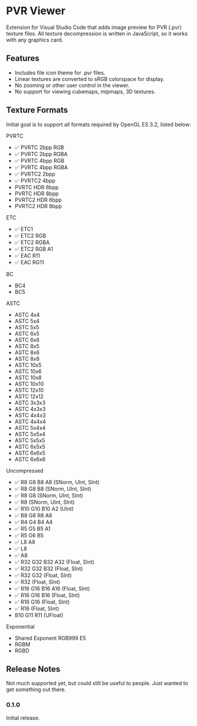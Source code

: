 # PVR Viewer

Extension for Visual Studio Code that adds image preview for PVR (.pvr) texture files. All texture decompression is written in JavaScript, so it works with any graphics card.

## Features

* Includes file icon theme for .pvr files.
* Linear textures are converted to sRGB colorspace for display.
* No zooming or other user control in the viewer.
* No support for viewing cubemaps, mipmaps, 3D textures.

## Texture Formats

Initial goal is to support all formats required by OpenGL ES 3.2, listed below:

PVRTC

* ✅ PVRTC 2bpp RGB
* ✅ PVRTC 2bpp RGBA
* ✅ PVRTC 4bpp RGB
* ✅ PVRTC 4bpp RGBA
* ✅ PVRTC2 2bpp
* ✅ PVRTC2 4bpp
* PVRTC HDR 6bpp
* PVRTC HDR 8bpp
* PVRTC2 HDR 6bpp
* PVRTC2 HDR 8bpp

ETC

* ✅ ETC1
* ✅ ETC2 RGB
* ✅ ETC2 RGBA
* ✅ ETC2 RGB A1
* ✅ EAC R11
* ✅ EAC RG11

BC

* BC4
* BC5

ASTC

* ASTC 4x4
* ASTC 5x4
* ASTC 5x5
* ASTC 6x5
* ASTC 6x6
* ASTC 8x5
* ASTC 8x6
* ASTC 8x8
* ASTC 10x5
* ASTC 10x6
* ASTC 10x8
* ASTC 10x10
* ASTC 12x10
* ASTC 12x12
* ASTC 3x3x3
* ASTC 4x3x3
* ASTC 4x4x3
* ASTC 4x4x4
* ASTC 5x4x4
* ASTC 5x5x4
* ASTC 5x5x5
* ASTC 6x5x5
* ASTC 6x6x5
* ASTC 6x6x6

Uncompressed

* ✅ R8 G8 B8 A8 (SNorm, UInt, SInt)
* ✅ R8 G8 B8 (SNorm, UInt, SInt)
* ✅ R8 G8 (SNorm, UInt, SInt)
* ✅ R8 (SNorm, UInt, SInt)
* ✅ R10 G10 B10 A2 (UInt)
* ✅ B8 G8 R8 A8
* ✅ R4 G4 B4 A4
* ✅ R5 G5 B5 A1
* ✅ R5 G6 B5
* ✅ L8 A8
* ✅ L8
* ✅ A8
* ✅ R32 G32 B32 A32 (Float, SInt)
* ✅ R32 G32 B32 (Float, SInt)
* ✅ R32 G32 (Float, SInt)
* ✅ R32 (Float, SInt)
* ✅ R16 G16 B16 A16 (Float, SInt)
* ✅ R16 G16 B16 (Float, SInt)
* ✅ R16 G16 (Float, SInt)
* ✅ R16 (Float, SInt)
* B10 G11 R11 (UFloat)

Exponential

* Shared Exponent RGB999 E5
* RGBM
* RGBD

## Release Notes

Not much supported yet, but could still be useful to people. Just wanted to get something out there.

### 0.1.0

Initial release.
